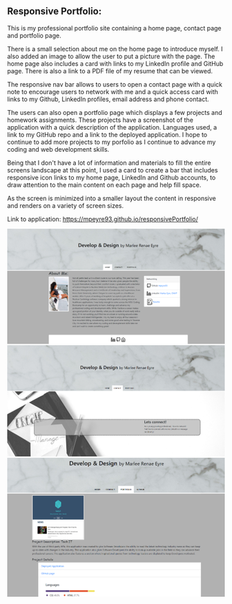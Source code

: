 ## Responsive Portfolio:

This is my professional portfolio site containing a home page, contact page and portfolio page.

There is a small selection about me on the home page to introduce myself. I also added an image to allow the user to put a picture with the page. The home page also includes a card with links to my LinkedIn profile and GitHub page. There is also a link to a PDF file of my resume that can be viewed.

The responsive nav bar allows to users to open a contact page with a quick note to encourage users to network with me and a quick access card with links to my Github, LinkedIn profiles, email address and phone contact.

The users can also open a portfolio page which displays a few projects and homework assignments. These projects have a screenshot of the application with a quick description of the application. Languages used, a link to my GitHub repo and a link to the deployed application. I hope to continue to add more projects to my porfolio as I continue to advance my coding and web development skills.

Being that I don't have a lot of information and materials to fill the entire screens landscape at this point, I used a card to create a bar that includes responsive icon links to my home page, LinkedIn and Github accounts, to draw attention to the main content on each page and help fill space.

As the screen is minimized into a smaller layout the content in responsive and renders on a variety of screen sizes. 

Link to application: https://mpeyre93.github.io/responsivePortfolio/ 

![portfolioImages](/Images/homepagescreenshot.PNG?raw=true)
![portfolioImages](/Images/contactpagescreenshot.PNG?raw=true)
![portfolioImages](/Images/portfoliopagescreenshot.PNG?raw=true)









